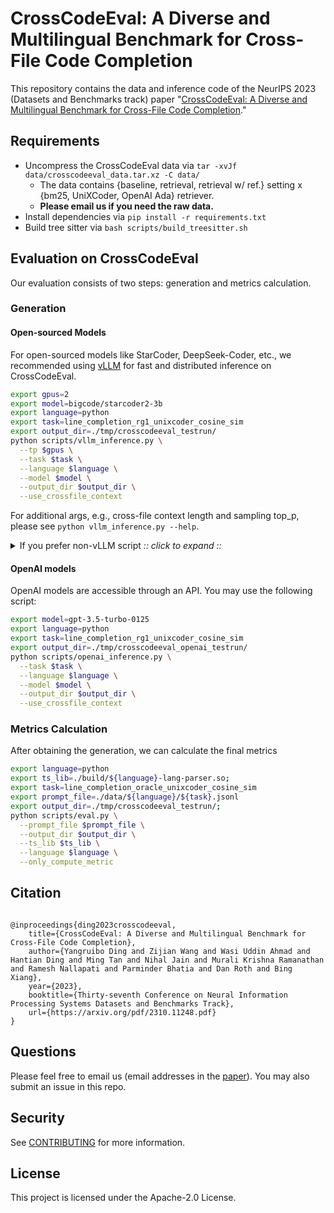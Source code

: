 # CrossCodeEval: A Diverse and Multilingual Benchmark for Cross-File Code Completion

This repository contains the data and inference code of the NeurIPS 2023  (Datasets and Benchmarks track)
paper "[CrossCodeEval: A Diverse and Multilingual Benchmark for Cross-File Code Completion](https://arxiv.org/abs/2310.11248)."

## Requirements

- Uncompress the CrossCodeEval data via `tar -xvJf data/crosscodeeval_data.tar.xz -C data/`
    - The data contains {baseline, retrieval, retrieval w/ ref.} setting x {bm25, UniXCoder, OpenAI Ada} retriever.
    - **Please email us if you need the raw data.**
- Install dependencies via `pip install -r requirements.txt`
- Build tree sitter via `bash scripts/build_treesitter.sh`


## Evaluation on CrossCodeEval
Our evaluation consists of two steps: generation and metrics calculation.


### Generation

#### Open-sourced Models
For open-sourced models like StarCoder, DeepSeek-Coder, etc., we recommended using [vLLM](https://github.com/vllm-project/vllm) for fast and distributed inference on CrossCodeEval. 

```bash
export gpus=2
export model=bigcode/starcoder2-3b
export language=python
export task=line_completion_rg1_unixcoder_cosine_sim
export output_dir=./tmp/crosscodeeval_testrun/
python scripts/vllm_inference.py \
  --tp $gpus \
  --task $task \
  --language $language \
  --model $model \
  --output_dir $output_dir \
  --use_crossfile_context 
```
For additional args, e.g., cross-file context length and sampling top_p, please see `python vllm_inference.py --help`.

<details><summary> If you prefer non-vLLM script <i>:: click to expand ::</i></summary>
<div>

First, configure `accelerate` via `accelerate config` if you haven't. A reference configuration is available at `cceval_config.yaml`

The following command demonstrates how to run greedy eval using codegen-350M on python with cross-file context.

```bash
export model_type=codelm_cfc # or codelm for no cross-file context eval
export model_name=Salesforce/codegen-350M-mono
export language=python
export ts_lib=./build/${language}-lang-parser.so
export dtype=bf16 # or fp16
export prompt_file=./data/crosscodeeval_data/${language}/line_completion_rg1_unixcoder_cosine_sim.jsonl # or other options in the dir, which corresponds to different retrieval methods and/or retrieval settings
export max_seq_length=2048
export cfc_seq_length=512 
export batch_size=16 # reduce for larger models
export output_dir=./tmp/crosscodeeval_testrun/

accelerate launch eval.py \
        --model_type $model_type \
        --model_name_or_path $model_name \
        --cfc_seq_length $cfc_seq_length \
        --prompt_file $prompt_file \
        --gen_length 50 \
        --max_seq_length $max_seq_length \
        --batch_size $batch_size \
        --output_dir $output_dir \
        --dtype $dtype \
        --num_return_sequences 1 \
        --overwrite_cache True \
        --ts_lib $ts_lib \
        --language $language
```

You may run sampling via the following (additional) args:

```bash
        --do_sample \
        --top_p 0.95 \
        --temperature 0.2 \
        --num_return_sequences 5 \
```


</div>
</details>

#### OpenAI models
OpenAI models are accessible through an API. You may use the following script:
```bash
export model=gpt-3.5-turbo-0125 
export language=python
export task=line_completion_rg1_unixcoder_cosine_sim
export output_dir=./tmp/crosscodeeval_openai_testrun/
python scripts/openai_inference.py \
  --task $task \
  --language $language \
  --model $model \
  --output_dir $output_dir \
  --use_crossfile_context 

```


### Metrics Calculation
After obtaining the generation, we can calculate the final metrics
```bash
export language=python
export ts_lib=./build/${language}-lang-parser.so; 
export task=line_completion_oracle_unixcoder_cosine_sim
export prompt_file=./data/${language}/${task}.jsonl 
export output_dir=./tmp/crosscodeeval_testrun/;  
python scripts/eval.py \
  --prompt_file $prompt_file \
  --output_dir $output_dir \
  --ts_lib $ts_lib \
  --language $language \
  --only_compute_metric
```







## Citation

```

@inproceedings{ding2023crosscodeeval,
    title={CrossCodeEval: A Diverse and Multilingual Benchmark for Cross-File Code Completion}, 
    author={Yangruibo Ding and Zijian Wang and Wasi Uddin Ahmad and Hantian Ding and Ming Tan and Nihal Jain and Murali Krishna Ramanathan and Ramesh Nallapati and Parminder Bhatia and Dan Roth and Bing Xiang},
    year={2023},
    booktitle={Thirty-seventh Conference on Neural Information Processing Systems Datasets and Benchmarks Track},
    url={https://arxiv.org/pdf/2310.11248.pdf}
}
```
## Questions
Please feel free to email us (email addresses in the [paper](https://arxiv.org/pdf/2310.11248.pdf)). You may also submit an issue in this repo.

## Security

See [CONTRIBUTING](CONTRIBUTING.md#security-issue-notifications) for more information.

## License

This project is licensed under the Apache-2.0 License.
